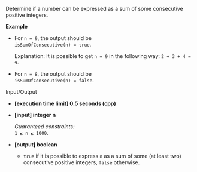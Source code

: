
Determine if a number can be expressed as a sum of some consecutive positive integers.

**Example**

-   For  `n = 9`, the output should be  
    `isSumOfConsecutive(n) = true`.
    
    Explanation: It is possible to get  `n = 9`  in the following way:  `2 + 3 + 4 = 9`.
    
-   For  `n = 8`, the output should be  
    `isSumOfConsecutive(n) = false`.
    

Input/Output

-   **[execution time limit] 0.5 seconds (cpp)**
    
-   **[input] integer n**
    
    _Guaranteed constraints:_  
    `1 ≤ n ≤ 1000`.
    
-   **[output] boolean**
    
    -   `true`  if it is possible to express  `n`  as a sum of some (at least two) consecutive positive integers,  `false`  otherwise.